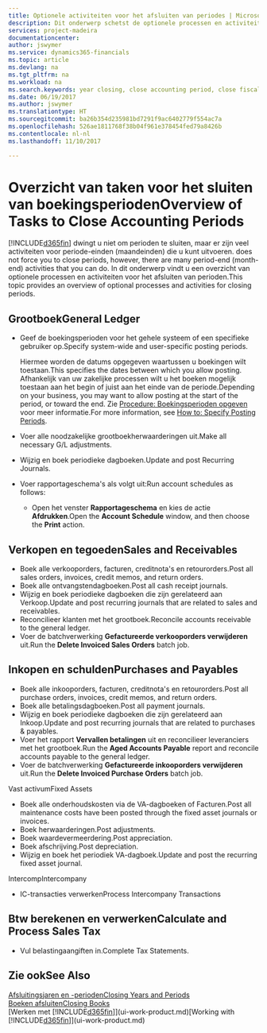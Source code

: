 ```yaml
---
title: Optionele activiteiten voor het afsluiten van periodes | Microsoft Docs
description: Dit onderwerp schetst de optionele processen en activiteiten voor het sluiten van boekingsperioden in Dynamics 365.
services: project-madeira
documentationcenter: 
author: jswymer
ms.service: dynamics365-financials
ms.topic: article
ms.devlang: na
ms.tgt_pltfrm: na
ms.workload: na
ms.search.keywords: year closing, close accounting period, close fiscal year, aging, creditor payments, vendor payments
ms.date: 06/19/2017
ms.author: jswymer
ms.translationtype: HT
ms.sourcegitcommit: ba26b354d235981bd7291f9ac6402779f554ac7a
ms.openlocfilehash: 526ae1811768f38b04f961e378454fed79a8426b
ms.contentlocale: nl-nl
ms.lasthandoff: 11/10/2017

---
```

# <a name="overview-of-tasks-to-close-accounting-periods"></a><span data-ttu-id="0d30c-103">Overzicht van taken voor het sluiten van boekingsperioden</span><span class="sxs-lookup"><span data-stu-id="0d30c-103">Overview of Tasks to Close Accounting Periods</span></span>
[!INCLUDE[d365fin](includes/d365fin_md.md)]<span data-ttu-id="0d30c-104"> dwingt u niet om perioden te sluiten, maar er zijn veel activiteiten voor periode-einden (maandeinden) die u kunt uitvoeren.</span><span class="sxs-lookup"><span data-stu-id="0d30c-104"> does not force you to close periods, however, there are many period-end (month-end) activities that you can do.</span></span> <span data-ttu-id="0d30c-105">In dit onderwerp vindt u een overzicht van optionele processen en activiteiten voor het afsluiten van perioden.</span><span class="sxs-lookup"><span data-stu-id="0d30c-105">This topic provides an overview of optional processes and activities for closing periods.</span></span>  

## <a name="general-ledger"></a><span data-ttu-id="0d30c-106">Grootboek</span><span class="sxs-lookup"><span data-stu-id="0d30c-106">General Ledger</span></span>
* <span data-ttu-id="0d30c-107">Geef de boekingsperioden voor het gehele systeem of een specifieke gebruiker op.</span><span class="sxs-lookup"><span data-stu-id="0d30c-107">Specify system-wide and user-specific posting periods.</span></span>  

    <span data-ttu-id="0d30c-108">Hiermee worden de datums opgegeven waartussen u boekingen wilt toestaan.</span><span class="sxs-lookup"><span data-stu-id="0d30c-108">This specifies the dates between which you allow posting.</span></span> <span data-ttu-id="0d30c-109">Afhankelijk van uw zakelijke processen wilt u het boeken mogelijk toestaan aan het begin of juist aan het einde van de periode.</span><span class="sxs-lookup"><span data-stu-id="0d30c-109">Depending on your business, you may want to allow posting at the start of the period, or toward the end.</span></span> <span data-ttu-id="0d30c-110">Zie [Procedure: Boekingsperioden opgeven](finance-how-specify-posting-periods.md) voor meer informatie.</span><span class="sxs-lookup"><span data-stu-id="0d30c-110">For more information, see [How to: Specify Posting Periods](finance-how-specify-posting-periods.md).</span></span>  
* <span data-ttu-id="0d30c-111">Voer alle noodzakelijke grootboekherwaarderingen uit.</span><span class="sxs-lookup"><span data-stu-id="0d30c-111">Make all necessary G/L adjustments.</span></span>  
* <span data-ttu-id="0d30c-112">Wijzig en boek periodieke dagboeken.</span><span class="sxs-lookup"><span data-stu-id="0d30c-112">Update and post Recurring Journals.</span></span>  
  <!--* Process Consolidations-->
* <span data-ttu-id="0d30c-113">Voer rapportageschema's als volgt uit:</span><span class="sxs-lookup"><span data-stu-id="0d30c-113">Run account schedules as follows:</span></span>  
  * <span data-ttu-id="0d30c-114">Open het venster **Rapportageschema** en kies de actie **Afdrukken**.</span><span class="sxs-lookup"><span data-stu-id="0d30c-114">Open the **Account Schedule** window, and then choose the **Print** action.</span></span>  

## <a name="sales-and-receivables"></a><span data-ttu-id="0d30c-115">Verkopen en tegoeden</span><span class="sxs-lookup"><span data-stu-id="0d30c-115">Sales and Receivables</span></span>
* <span data-ttu-id="0d30c-116">Boek alle verkooporders, facturen, creditnota's en retourorders.</span><span class="sxs-lookup"><span data-stu-id="0d30c-116">Post all sales orders, invoices, credit memos, and return orders.</span></span>  
* <span data-ttu-id="0d30c-117">Boek alle ontvangstendagboeken.</span><span class="sxs-lookup"><span data-stu-id="0d30c-117">Post all cash receipt journals.</span></span>  
* <span data-ttu-id="0d30c-118">Wijzig en boek periodieke dagboeken die zijn gerelateerd aan Verkoop.</span><span class="sxs-lookup"><span data-stu-id="0d30c-118">Update and post recurring journals that are related to sales and receivables.</span></span>  
* <span data-ttu-id="0d30c-119">Reconcilieer klanten met het grootboek.</span><span class="sxs-lookup"><span data-stu-id="0d30c-119">Reconcile accounts receivable to the general ledger.</span></span>  
* <span data-ttu-id="0d30c-120">Voer de batchverwerking **Gefactureerde verkooporders verwijderen** uit.</span><span class="sxs-lookup"><span data-stu-id="0d30c-120">Run the **Delete Invoiced Sales Orders** batch job.</span></span>  

## <a name="purchases-and-payables"></a><span data-ttu-id="0d30c-121">Inkopen en schulden</span><span class="sxs-lookup"><span data-stu-id="0d30c-121">Purchases and Payables</span></span>
* <span data-ttu-id="0d30c-122">Boek alle inkooporders, facturen, creditnota's en retourorders.</span><span class="sxs-lookup"><span data-stu-id="0d30c-122">Post all purchase orders, invoices, credit memos, and return orders.</span></span>  
* <span data-ttu-id="0d30c-123">Boek alle betalingsdagboeken.</span><span class="sxs-lookup"><span data-stu-id="0d30c-123">Post all payment journals.</span></span>  
* <span data-ttu-id="0d30c-124">Wijzig en boek periodieke dagboeken die zijn gerelateerd aan Inkoop.</span><span class="sxs-lookup"><span data-stu-id="0d30c-124">Update and post recurring journals that are related to purchases & payables.</span></span>  
* <span data-ttu-id="0d30c-125">Voer het rapport **Vervallen betalingen** uit en reconcilieer leveranciers met het grootboek.</span><span class="sxs-lookup"><span data-stu-id="0d30c-125">Run the **Aged Accounts Payable** report and reconcile accounts payable to the general ledger.</span></span>  
* <span data-ttu-id="0d30c-126">Voer de batchverwerking **Gefactureerde inkooporders verwijderen** uit.</span><span class="sxs-lookup"><span data-stu-id="0d30c-126">Run the **Delete Invoiced Purchase Orders** batch job.</span></span>  

<span data-ttu-id="0d30c-127">Vast activum</span><span class="sxs-lookup"><span data-stu-id="0d30c-127">Fixed Assets</span></span>
* <span data-ttu-id="0d30c-128">Boek alle onderhoudskosten via de VA-dagboeken of Facturen.</span><span class="sxs-lookup"><span data-stu-id="0d30c-128">Post all maintenance costs have been posted through the fixed asset journals or invoices.</span></span>
* <span data-ttu-id="0d30c-129">Boek herwaarderingen.</span><span class="sxs-lookup"><span data-stu-id="0d30c-129">Post adjustments.</span></span>
* <span data-ttu-id="0d30c-130">Boek waardevermeerdering.</span><span class="sxs-lookup"><span data-stu-id="0d30c-130">Post appreciation.</span></span>
* <span data-ttu-id="0d30c-131">Boek afschrijving.</span><span class="sxs-lookup"><span data-stu-id="0d30c-131">Post depreciation.</span></span>
* <span data-ttu-id="0d30c-132">Wijzig en boek het periodiek VA-dagboek.</span><span class="sxs-lookup"><span data-stu-id="0d30c-132">Update and post the recurring fixed asset journal.</span></span>

<span data-ttu-id="0d30c-133">Intercomp</span><span class="sxs-lookup"><span data-stu-id="0d30c-133">Intercompany</span></span>
* <span data-ttu-id="0d30c-134">IC-transacties verwerken</span><span class="sxs-lookup"><span data-stu-id="0d30c-134">Process Intercompany Transactions</span></span>

## <a name="calculate-and-process-sales-tax"></a><span data-ttu-id="0d30c-135">Btw berekenen en verwerken</span><span class="sxs-lookup"><span data-stu-id="0d30c-135">Calculate and Process Sales Tax</span></span>
* <span data-ttu-id="0d30c-136">Vul belastingaangiften in.</span><span class="sxs-lookup"><span data-stu-id="0d30c-136">Complete Tax Statements.</span></span>  

## <a name="see-also"></a><span data-ttu-id="0d30c-137">Zie ook</span><span class="sxs-lookup"><span data-stu-id="0d30c-137">See Also</span></span>
[<span data-ttu-id="0d30c-138">Afsluitingsjaren en -perioden</span><span class="sxs-lookup"><span data-stu-id="0d30c-138">Closing Years and Periods</span></span>](year-close-years-periods.md)  
[<span data-ttu-id="0d30c-139">Boeken afsluiten</span><span class="sxs-lookup"><span data-stu-id="0d30c-139">Closing Books</span></span>](year-close-books.md)  
<span data-ttu-id="0d30c-140">[Werken met [!INCLUDE[d365fin](includes/d365fin_md.md)]](ui-work-product.md)</span><span class="sxs-lookup"><span data-stu-id="0d30c-140">[Working with [!INCLUDE[d365fin](includes/d365fin_md.md)]](ui-work-product.md)</span></span>

